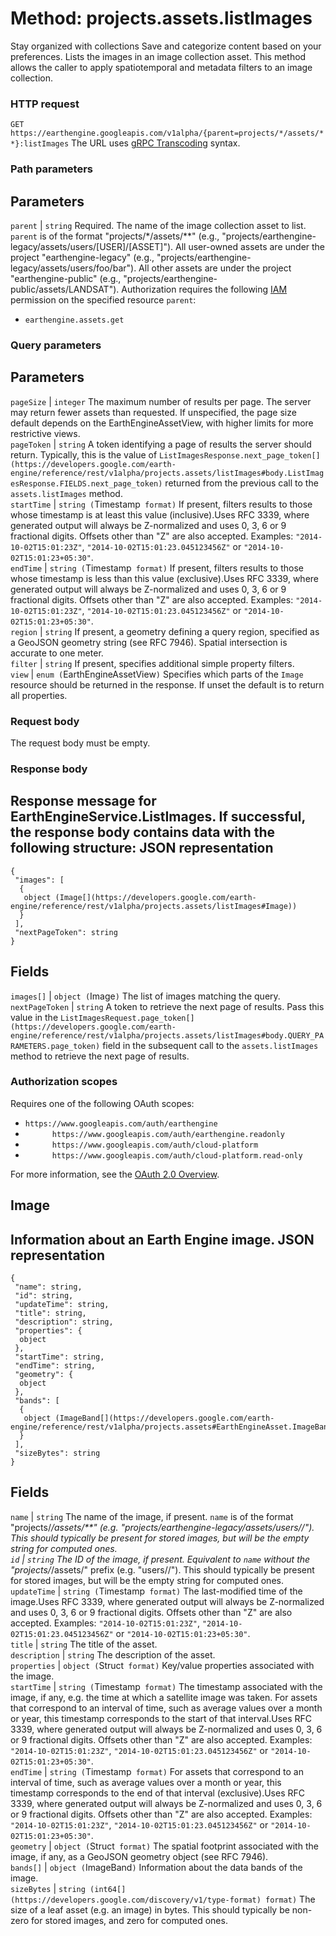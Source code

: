  
#  Method: projects.assets.listImages 
Stay organized with collections  Save and categorize content based on your preferences. 
Lists the images in an image collection asset. This method allows the caller to apply spatiotemporal and metadata filters to an image collection.
### HTTP request
`GET https://earthengine.googleapis.com/v1alpha/{parent=projects/*/assets/**}:listImages`
The URL uses [gRPC Transcoding](https://google.aip.dev/127) syntax.
### Path parameters
Parameters  
---  
`parent` |  `string` Required. The name of the image collection asset to list. `parent` is of the format "projects/*/assets/**" (e.g., "projects/earthengine-legacy/assets/users/[USER]/[ASSET]"). All user-owned assets are under the project "earthengine-legacy" (e.g., "projects/earthengine-legacy/assets/users/foo/bar"). All other assets are under the project "earthengine-public" (e.g., "projects/earthengine-public/assets/LANDSAT"). Authorization requires the following [IAM](https://cloud.google.com/iam/docs/) permission on the specified resource `parent`:
  * `earthengine.assets.get`

  
### Query parameters
Parameters  
---  
`pageSize` |  `integer` The maximum number of results per page. The server may return fewer assets than requested. If unspecified, the page size default depends on the EarthEngineAssetView, with higher limits for more restrictive views.  
`pageToken` |  `string` A token identifying a page of results the server should return. Typically, this is the value of `ListImagesResponse.next_page_token[](https://developers.google.com/earth-engine/reference/rest/v1alpha/projects.assets/listImages#body.ListImagesResponse.FIELDS.next_page_token)` returned from the previous call to the `assets.listImages` method.  
`startTime` |  `string (`Timestamp[](https://protobuf.dev/reference/protobuf/google.protobuf/#timestamp)` format)` If present, filters results to those whose timestamp is at least this value (inclusive).Uses RFC 3339, where generated output will always be Z-normalized and uses 0, 3, 6 or 9 fractional digits. Offsets other than "Z" are also accepted. Examples: `"2014-10-02T15:01:23Z"`, `"2014-10-02T15:01:23.045123456Z"` or `"2014-10-02T15:01:23+05:30"`.  
`endTime` |  `string (`Timestamp[](https://protobuf.dev/reference/protobuf/google.protobuf/#timestamp)` format)` If present, filters results to those whose timestamp is less than this value (exclusive).Uses RFC 3339, where generated output will always be Z-normalized and uses 0, 3, 6 or 9 fractional digits. Offsets other than "Z" are also accepted. Examples: `"2014-10-02T15:01:23Z"`, `"2014-10-02T15:01:23.045123456Z"` or `"2014-10-02T15:01:23+05:30"`.  
`region` |  `string` If present, a geometry defining a query region, specified as a GeoJSON geometry string (see RFC 7946). Spatial intersection is accurate to one meter.  
`filter` |  `string` If present, specifies additional simple property filters.  
`view` |  `enum (`EarthEngineAssetView[](https://developers.google.com/earth-engine/reference/rest/v1alpha/EarthEngineAssetView)`)` Specifies which parts of the `Image` resource should be returned in the response. If unset the default is to return all properties.  
### Request body
The request body must be empty.
### Response body
Response message for EarthEngineService.ListImages.
If successful, the response body contains data with the following structure:
JSON representation  
---  
```
{
 "images": [
  {
   object (Image[](https://developers.google.com/earth-engine/reference/rest/v1alpha/projects.assets/listImages#Image))
  }
 ],
 "nextPageToken": string
}
```
  
Fields  
---  
`images[]` |  `object (`Image[](https://developers.google.com/earth-engine/reference/rest/v1alpha/projects.assets/listImages#Image)`)` The list of images matching the query.  
`nextPageToken` |  `string` A token to retrieve the next page of results. Pass this value in the `ListImagesRequest.page_token[](https://developers.google.com/earth-engine/reference/rest/v1alpha/projects.assets/listImages#body.QUERY_PARAMETERS.page_token)` field in the subsequent call to the `assets.listImages` method to retrieve the next page of results.  
### Authorization scopes
Requires one of the following OAuth scopes:
  * `https://www.googleapis.com/auth/earthengine`
  * `      https://www.googleapis.com/auth/earthengine.readonly`
  * `      https://www.googleapis.com/auth/cloud-platform`
  * `      https://www.googleapis.com/auth/cloud-platform.read-only`


For more information, see the [OAuth 2.0 Overview](https://developers.google.com/identity/protocols/OAuth2).
## Image
Information about an Earth Engine image.
JSON representation  
---  
```
{
 "name": string,
 "id": string,
 "updateTime": string,
 "title": string,
 "description": string,
 "properties": {
  object
 },
 "startTime": string,
 "endTime": string,
 "geometry": {
  object
 },
 "bands": [
  {
   object (ImageBand[](https://developers.google.com/earth-engine/reference/rest/v1alpha/projects.assets#EarthEngineAsset.ImageBand))
  }
 ],
 "sizeBytes": string
}
```
  
Fields  
---  
`name` |  `string` The name of the image, if present. `name` is of the format "projects/*/assets/**" (e.g. "projects/earthengine-legacy/assets/users//"). This should typically be present for stored images, but will be the empty string for computed ones.  
`id` |  `string` The ID of the image, if present. Equivalent to `name` without the "projects/*/assets/" prefix (e.g. "users//"). This should typically be present for stored images, but will be the empty string for computed ones.  
`updateTime` |  `string (`Timestamp[](https://protobuf.dev/reference/protobuf/google.protobuf/#timestamp)` format)` The last-modified time of the image.Uses RFC 3339, where generated output will always be Z-normalized and uses 0, 3, 6 or 9 fractional digits. Offsets other than "Z" are also accepted. Examples: `"2014-10-02T15:01:23Z"`, `"2014-10-02T15:01:23.045123456Z"` or `"2014-10-02T15:01:23+05:30"`.  
`title` |  `string` The title of the asset.  
`description` |  `string` The description of the asset.  
`properties` |  `object (`Struct[](https://protobuf.dev/reference/protobuf/google.protobuf/#struct)` format)` Key/value properties associated with the image.  
`startTime` |  `string (`Timestamp[](https://protobuf.dev/reference/protobuf/google.protobuf/#timestamp)` format)` The timestamp associated with the image, if any, e.g. the time at which a satellite image was taken. For assets that correspond to an interval of time, such as average values over a month or year, this timestamp corresponds to the start of that interval.Uses RFC 3339, where generated output will always be Z-normalized and uses 0, 3, 6 or 9 fractional digits. Offsets other than "Z" are also accepted. Examples: `"2014-10-02T15:01:23Z"`, `"2014-10-02T15:01:23.045123456Z"` or `"2014-10-02T15:01:23+05:30"`.  
`endTime` |  `string (`Timestamp[](https://protobuf.dev/reference/protobuf/google.protobuf/#timestamp)` format)` For assets that correspond to an interval of time, such as average values over a month or year, this timestamp corresponds to the end of that interval (exclusive).Uses RFC 3339, where generated output will always be Z-normalized and uses 0, 3, 6 or 9 fractional digits. Offsets other than "Z" are also accepted. Examples: `"2014-10-02T15:01:23Z"`, `"2014-10-02T15:01:23.045123456Z"` or `"2014-10-02T15:01:23+05:30"`.  
`geometry` |  `object (`Struct[](https://protobuf.dev/reference/protobuf/google.protobuf/#struct)` format)` The spatial footprint associated with the image, if any, as a GeoJSON geometry object (see RFC 7946).  
`bands[]` |  `object (`ImageBand[](https://developers.google.com/earth-engine/reference/rest/v1alpha/projects.assets#EarthEngineAsset.ImageBand)`)` Information about the data bands of the image.  
`sizeBytes` |  `string (int64[](https://developers.google.com/discovery/v1/type-format) format)` The size of a leaf asset (e.g. an image) in bytes. This should typically be non-zero for stored images, and zero for computed ones.  
